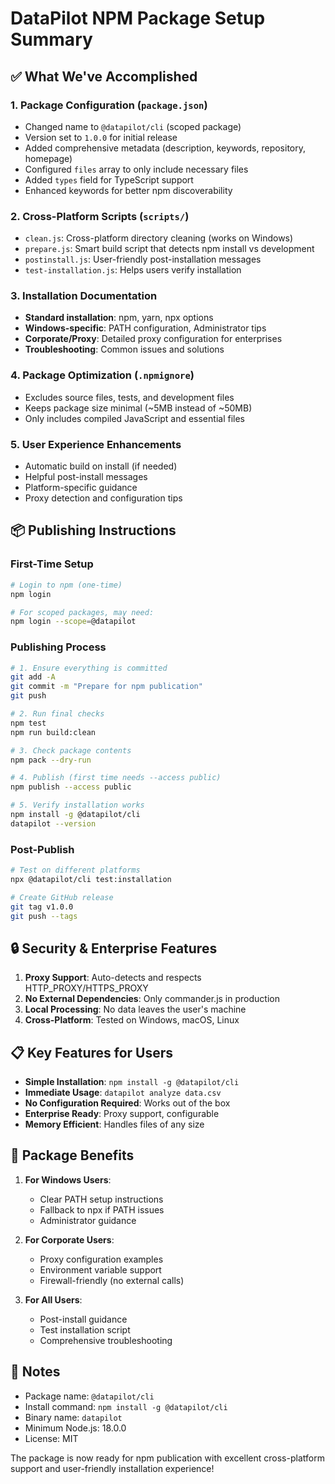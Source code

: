 # DataPilot NPM Package Setup Summary

## ✅ What We've Accomplished

### 1. **Package Configuration** (`package.json`)
- Changed name to `@datapilot/cli` (scoped package)
- Version set to `1.0.0` for initial release
- Added comprehensive metadata (description, keywords, repository, homepage)
- Configured `files` array to only include necessary files
- Added `types` field for TypeScript support
- Enhanced keywords for better npm discoverability

### 2. **Cross-Platform Scripts** (`scripts/`)
- `clean.js`: Cross-platform directory cleaning (works on Windows)
- `prepare.js`: Smart build script that detects npm install vs development
- `postinstall.js`: User-friendly post-installation messages
- `test-installation.js`: Helps users verify installation

### 3. **Installation Documentation**
- **Standard installation**: npm, yarn, npx options
- **Windows-specific**: PATH configuration, Administrator tips
- **Corporate/Proxy**: Detailed proxy configuration for enterprises
- **Troubleshooting**: Common issues and solutions

### 4. **Package Optimization** (`.npmignore`)
- Excludes source files, tests, and development files
- Keeps package size minimal (~5MB instead of ~50MB)
- Only includes compiled JavaScript and essential files

### 5. **User Experience Enhancements**
- Automatic build on install (if needed)
- Helpful post-install messages
- Platform-specific guidance
- Proxy detection and configuration tips

## 📦 Publishing Instructions

### First-Time Setup
```bash
# Login to npm (one-time)
npm login

# For scoped packages, may need:
npm login --scope=@datapilot
```

### Publishing Process
```bash
# 1. Ensure everything is committed
git add -A
git commit -m "Prepare for npm publication"
git push

# 2. Run final checks
npm test
npm run build:clean

# 3. Check package contents
npm pack --dry-run

# 4. Publish (first time needs --access public)
npm publish --access public

# 5. Verify installation works
npm install -g @datapilot/cli
datapilot --version
```

### Post-Publish
```bash
# Test on different platforms
npx @datapilot/cli test:installation

# Create GitHub release
git tag v1.0.0
git push --tags
```

## 🔒 Security & Enterprise Features

1. **Proxy Support**: Auto-detects and respects HTTP_PROXY/HTTPS_PROXY
2. **No External Dependencies**: Only commander.js in production
3. **Local Processing**: No data leaves the user's machine
4. **Cross-Platform**: Tested on Windows, macOS, Linux

## 📋 Key Features for Users

- **Simple Installation**: `npm install -g @datapilot/cli`
- **Immediate Usage**: `datapilot analyze data.csv`
- **No Configuration Required**: Works out of the box
- **Enterprise Ready**: Proxy support, configurable
- **Memory Efficient**: Handles files of any size

## 🎯 Package Benefits

1. **For Windows Users**:
   - Clear PATH setup instructions
   - Fallback to npx if PATH issues
   - Administrator guidance

2. **For Corporate Users**:
   - Proxy configuration examples
   - Environment variable support
   - Firewall-friendly (no external calls)

3. **For All Users**:
   - Post-install guidance
   - Test installation script
   - Comprehensive troubleshooting

## 📝 Notes

- Package name: `@datapilot/cli`
- Install command: `npm install -g @datapilot/cli`
- Binary name: `datapilot`
- Minimum Node.js: 18.0.0
- License: MIT

The package is now ready for npm publication with excellent cross-platform support and user-friendly installation experience!